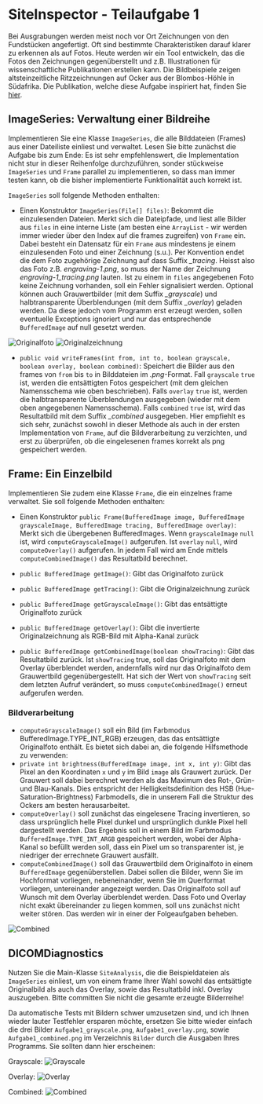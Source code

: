 # SiteInspector - Teilaufgabe 1

Bei Ausgrabungen werden meist noch vor Ort Zeichnungen von den Fundstücken angefertigt. Oft sind bestimmte Charakteristiken darauf klarer zu erkennen als auf Fotos. Heute werden wir ein Tool entwickeln, das die Fotos den Zeichnungen gegenüberstellt und z.B. Illustrationen für wissenschaftliche Publikationen erstellen kann. Die Bildbeispiele zeigen altsteinzeitliche Ritzzeichnungen auf Ocker aus der Blombos-Höhle in Südafrika. Die Publikation, welche diese Aufgabe inspiriert hat, finden Sie [hier](https://www.sciencedirect.com/science/article/pii/S0047248409000207).

## ImageSeries: Verwaltung einer Bildreihe

Implementieren Sie eine Klasse ```ImageSeries```, die alle Bilddateien (Frames) aus einer Dateiliste einliest und verwaltet. Lesen Sie bitte zunächst die Aufgabe bis zum Ende: Es ist sehr empfehlenswert, die Implementation nicht stur in dieser Reihenfolge durchzuführen, sonder stückweise ```ImageSeries``` und ```Frame``` parallel zu implementieren, so dass man immer testen kann, ob die bisher implementierte Funktionalität auch korrekt ist.

```ImageSeries``` soll folgende Methoden enthalten:
* Einen Konstruktor ```ImageSeries(File[] files)```: Bekommt die einzulesenden Dateien. Merkt sich die Dateipfade, und liest alle Bilder aus ```files``` in eine interne Liste (am besten eine ```ArrayList``` - wir werden immer wieder über den Index auf die frames zugreifen) von ```Frame``` ein. Dabei besteht ein Datensatz für ein ```Frame``` aus mindestens je einem einzulesenden Foto und einer Zeichnung (s.u.). Per Konvention endet die dem Foto zugehörige Zeichnung auf dass Suffix *_tracing*. Heisst also das Foto z.B. *engraving-1.png*, so muss der Name der Zeichnung *engraving-1_tracing.png* lauten. Ist zu einem in ```files``` angegebenen Foto keine Zeichnung vorhanden, soll ein Fehler signalisiert werden. Optional können auch Grauwertbilder (mit dem Suffix *_grayscale*) und halbtransparente Überblendungen (mit dem Suffix *_overlay*) geladen werden. Da diese jedoch vom Programm erst erzeugt werden, sollen eventuelle Exceptions ignoriert und nur das entsprechende ```BufferedImage``` auf null gesetzt werden.

![Originalfoto](Bilder/engraving-14.png) ![Originalzeichnung](Bilder/engraving-14_tracing.png)

* ```public void writeFrames(int from, int to, boolean grayscale, boolean overlay, boolean combined)```: Speichert die Bilder aus den frames von ```from``` bis ```to``` in Bilddateien im *.png*-Format. Fall ```grayscale``` ```true``` ist, werden die entsättigten Fotos gespeichert (mit dem gleichen Namensschema wie oben beschrieben). Falls ```overlay``` ```true``` ist, werden die halbtransparente Überblendungen ausgegeben (wieder mit dem oben angegebenen Namensschema). Falls ```combined``` ```true``` ist, wird das Resultatbild mit dem Suffix *_combined* ausgegeben. Hier empfiehlt es sich sehr, zunächst sowohl in dieser Methode als auch in der ersten Implementation von ```Frame```, auf die Bildverarbeitung zu verzichten, und erst zu überprüfen, ob die eingelesenen frames korrekt als png gespeichert werden.

## Frame: Ein Einzelbild

Implementieren Sie zudem eine Klasse ```Frame```, die ein einzelnes frame verwaltet. Sie soll folgende Methoden enthalten:
* Einen Konstruktor ```public Frame(BufferedImage image, BufferedImage grayscaleImage, BufferedImage tracing, BufferedImage overlay)```: Merkt sich die übergebenen BufferedImages. Wenn ```grayscaleImage``` ```null``` ist, wird ```computeGrayscaleImage()``` aufgerufen. Ist ```overlay``` ```null```, wird ```computeOverlay()``` aufgerufen. In jedem Fall wird am Ende mittels ```computeCombinedImage()``` das Resultatbild berechnet.

* ```public BufferedImage getImage()```: Gibt das Originalfoto zurück
* ```public BufferedImage getTracing()```: Gibt die Originalzeichnung zurück
* ```public BufferedImage getGrayscaleImage()```: Gibt das entsättigte Originalfoto zurück
* ```public BufferedImage getOverlay()```: Gibt die invertierte Originalzeichnung als RGB-Bild mit Alpha-Kanal zurück
* ```public BufferedImage getCombinedImage(boolean showTracing)```: Gibt das Resultatbild zurück. Ist ```showTracing``` true, soll das Originalfoto mit dem Overlay überblendet werden, andernfalls wird nur das Originalfoto dem Grauwertbild gegenübergestellt. Hat sich der Wert von ```showTracing``` seit dem letzten Aufruf verändert, so muss ```computeCombinedImage()``` erneut aufgerufen werden.

### Bildverarbeitung

* ```computeGrayscaleImage()``` soll ein Bild (im Farbmodus BufferedImage.TYPE_INT_RGB) erzeugen, das das entsättigte Originalfoto enthält.
Es bietet sich dabei an, die folgende Hilfsmethode zu verwenden:
* ```private int brightness(BufferedImage image, int x, int y)```: Gibt das Pixel an den Koordinaten ```x``` und ```y``` im Bild ```image``` als Grauwert zurück. Der Grauwert soll dabei berechnet werden als das Maximum des Rot-, Grün- und Blau-Kanals. Dies entspricht der Helligkeitsdefinition des HSB (Hue-Saturation-Brightness) Farbmodells, die in unserem Fall die Struktur des Ockers am besten herausarbeitet.
* ```computeOverlay()``` soll zunächst das eingelesene Tracing invertieren, so dass ursprünglich helle Pixel dunkel und ursprünglich dunkle Pixel hell dargestellt werden. Das Ergebnis soll in einem Bild im Farbmodus ```BufferedImage.TYPE_INT_ARGB``` gespeichert werden, wobei der Alpha-Kanal so befüllt werden soll, dass ein Pixel um so transparenter ist, je niedriger der errechnete Grauwert ausfällt.
* ```computeCombinedImage()``` soll das Grauwertbild dem Originalfoto in einem ```BufferedImage``` gegenüberstellen. Dabei sollen die Bilder, wenn Sie im Hochformat vorliegen, nebeneinander, wenn Sie im Querformat vorliegen, untereinander angezeigt werden. Das Originalfoto soll auf Wunsch mit dem Overlay überblendet werden. Dass Foto und Overlay nicht exakt übereinander zu liegen kommen, soll uns zunächst nicht weiter stören. Das werden wir in einer der Folgeaufgaben beheben.

![Combined](Bilder/engraving-14_combined.png)

## DICOMDiagnostics

Nutzen Sie die Main-Klasse ```SiteAnalysis```, die die Beispieldateien als ```ImageSeries``` einliest, um von einem frame Ihrer Wahl sowohl das entsättigte Originalbild als auch das Overlay, sowie das Resultatbild inkl. Overlay auszugeben. Bitte committen Sie nicht die gesamte erzeugte Bilderreihe!

Da automatische Tests mit Bildern schwer umzusetzen sind, und ich Ihnen wieder lauter Testfehler ersparen möchte, ersetzen Sie bitte wieder einfach die drei Bilder ```Aufgabe1_grayscale.png```, ```Aufgabe1_overlay.png```, sowie ```Aufgabe1_combined.png``` im Verzeichnis ```Bilder``` durch die Ausgaben Ihres Programms. Sie sollten dann hier erscheinen:

Grayscale:
![Grayscale](Bilder/Aufgabe1_grayscale.png)

Overlay:
![Overlay](Bilder/Aufgabe1_overlay.png)

Combined:
![Combined](Bilder/Aufgabe1_combined.png)

